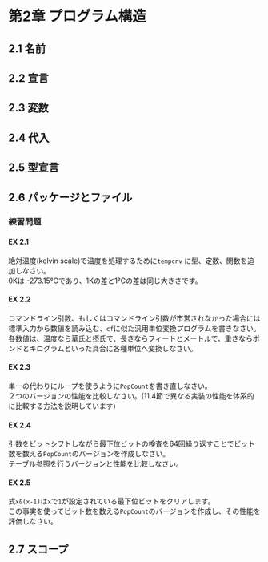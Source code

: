 # 第2章 プログラム構造
## 2.1 名前
## 2.2 宣言
## 2.3 変数
## 2.4 代入
## 2.5 型宣言
## 2.6 パッケージとファイル
### 練習問題
#### EX 2.1
絶対温度(kelvin scale)で温度を処理するために`tempcnv` に型、定数、関数を追加しなさい。  
0Kは -273.15℃であり、1Kの差と1℃の差は同じ大きさです。

#### EX 2.2
コマンドライン引数、もしくはコマンドライン引数が市営されなかった場合には標準入力から数値を読み込む、`cf`に似た汎用単位変換プログラムを書きなさい。  
各数値は、温度なら華氏と摂氏で、長さならフィートとメートルで、重さならポンドとキログラムといった具合に各種単位へ変換しなさい。

#### EX 2.3
単一の代わりにループを使うように`PopCount`を書き直しなさい。  
２つのバージョンの性能を比較しなさい。(11.4節で異なる実装の性能を体系的に比較する方法を説明しています)

#### EX 2.4
引数をビットシフトしながら最下位ビットの検査を64回繰り返すことでビット数を数える`PopCount`のバージョンを作成しなさい。  
テーブル参照を行うバージョンと性能を比較しなさい。

#### EX 2.5
式`x&(x-1)`は`x`で`1`が設定されている最下位ビットをクリアします。  
この事実を使ってビット数を数える`PopCount`のバージョンを作成し、その性能を評価しなさい。

## 2.7 スコープ
